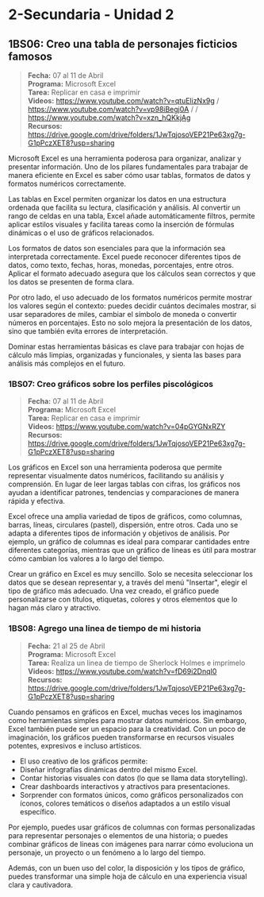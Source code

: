# 2-Secundaria - Unidad 2

## 1BS06: Creo una tabla de personajes ficticios famosos

> <i class="bi bi-calendar"></i> **Fecha:** 07 al 11 de Abril<br><i class="bi bi-laptop"></i> **Programa:** Microsoft Excel<br><i class="bi bi-clipboard-check"></i> **Tarea:** Replicar en casa e imprimir<br><i class="bi bi-youtube txt-red"></i> **Videos:** https://www.youtube.com/watch?v=qtuElizNx9g / https://www.youtube.com/watch?v=vp98iBegj0A / / https://www.youtube.com/watch?v=xzn_hQKkjAg<br><i class="bi bi-backpack"></i> **Recursos:** https://drive.google.com/drive/folders/1JwTqjosoVEP21Pe63xg7g-G1pPczXET8?usp=sharing

Microsoft Excel es una herramienta poderosa para organizar, analizar y presentar información. Uno de los pilares fundamentales para trabajar de manera eficiente en Excel es saber cómo usar tablas, formatos de datos y formatos numéricos correctamente.

Las tablas en Excel permiten organizar los datos en una estructura ordenada que facilita su lectura, clasificación y análisis. Al convertir un rango de celdas en una tabla, Excel añade automáticamente filtros, permite aplicar estilos visuales y facilita tareas como la inserción de fórmulas dinámicas o el uso de gráficos relacionados.

Los formatos de datos son esenciales para que la información sea interpretada correctamente. Excel puede reconocer diferentes tipos de datos, como texto, fechas, horas, monedas, porcentajes, entre otros. Aplicar el formato adecuado asegura que los cálculos sean correctos y que los datos se presenten de forma clara.

Por otro lado, el uso adecuado de los formatos numéricos permite mostrar los valores según el contexto: puedes decidir cuántos decimales mostrar, si usar separadores de miles, cambiar el símbolo de moneda o convertir números en porcentajes. Esto no solo mejora la presentación de los datos, sino que también evita errores de interpretación.

Dominar estas herramientas básicas es clave para trabajar con hojas de cálculo más limpias, organizadas y funcionales, y sienta las bases para análisis más complejos en el futuro.

<div class="currentTheme">

### 1BS07: Creo gráficos sobre los perfiles piscológicos

> <i class="bi bi-calendar"></i> **Fecha:** 07 al 11 de Abril<br><i class="bi bi-laptop"></i> **Programa:** Microsoft Excel<br><i class="bi bi-clipboard-check"></i> **Tarea:** Replicar en casa e imprimir<br><i class="bi bi-youtube txt-red"></i> **Videos:** https://www.youtube.com/watch?v=04pGYGNxRZY<br><i class="bi bi-backpack"></i> **Recursos:** https://drive.google.com/drive/folders/1JwTqjosoVEP21Pe63xg7g-G1pPczXET8?usp=sharing

Los gráficos en Excel son una herramienta poderosa que permite representar visualmente datos numéricos, facilitando su análisis y comprensión. En lugar de leer largas tablas con cifras, los gráficos nos ayudan a identificar patrones, tendencias y comparaciones de manera rápida y efectiva.

Excel ofrece una amplia variedad de tipos de gráficos, como columnas, barras, líneas, circulares (pastel), dispersión, entre otros. Cada uno se adapta a diferentes tipos de información y objetivos de análisis. Por ejemplo, un gráfico de columnas es ideal para comparar cantidades entre diferentes categorías, mientras que un gráfico de líneas es útil para mostrar cómo cambian los valores a lo largo del tiempo.

Crear un gráfico en Excel es muy sencillo. Solo se necesita seleccionar los datos que se desean representar y, a través del menú "Insertar", elegir el tipo de gráfico más adecuado. Una vez creado, el gráfico puede personalizarse con títulos, etiquetas, colores y otros elementos que lo hagan más claro y atractivo.

</div>

### 1BS08: Agrego una linea de tiempo de mi historia

> <i class="bi bi-calendar"></i> **Fecha:** 21 al 25 de Abril<br><i class="bi bi-laptop"></i> **Programa:** Microsoft Excel<br><i class="bi bi-clipboard-check"></i> **Tarea:** Realiza un linea de tiempo de Sherlock Holmes e imprímelo<br><i class="bi bi-youtube txt-red"></i> **Videos:** https://www.youtube.com/watch?v=fD69i2DnqI0<br><i class="bi bi-backpack"></i> **Recursos:** https://drive.google.com/drive/folders/1JwTqjosoVEP21Pe63xg7g-G1pPczXET8?usp=sharing

Cuando pensamos en gráficos en Excel, muchas veces los imaginamos como herramientas simples para mostrar datos numéricos. Sin embargo, Excel también puede ser un espacio para la creatividad. Con un poco de imaginación, los gráficos pueden transformarse en recursos visuales potentes, expresivos e incluso artísticos.

- El uso creativo de los gráficos permite:
- Diseñar infografías dinámicas dentro del mismo Excel.
- Contar historias visuales con datos (lo que se llama data storytelling).
- Crear dashboards interactivos y atractivos para presentaciones.
- Sorprender con formatos únicos, como gráficos personalizados con íconos, colores temáticos o diseños adaptados a un estilo visual específico.

Por ejemplo, puedes usar gráficos de columnas con formas personalizadas para representar personajes o elementos de una historia; o puedes combinar gráficos de líneas con imágenes para narrar cómo evoluciona un personaje, un proyecto o un fenómeno a lo largo del tiempo.

Además, con un buen uso del color, la disposición y los tipos de gráfico, puedes transformar una simple hoja de cálculo en una experiencia visual clara y cautivadora.

